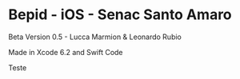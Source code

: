 # Bepid - iOS - Senac Santo Amaro

Beta Version 0.5 - Lucca Marmion & Leonardo Rubio 

Made in Xcode 6.2 and Swift Code

Teste